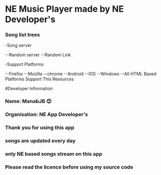 # NE Music Player made by NE Developer's
### Song list trees

-Song server

--Random server
--Random Link

-Support Platforms

--Firefox
--Mozilla
--chrome
--Android
--IOS
--Windows
--All HTML Based Platforms Support This Resources

#Developer Information

### Name: ManabJB :blush: 
### Organisation: NE App Developer's

### Thank you for using this app
### songs are updated every day
### only NE based songs stream on this app

### Please read the licence before using my source code
